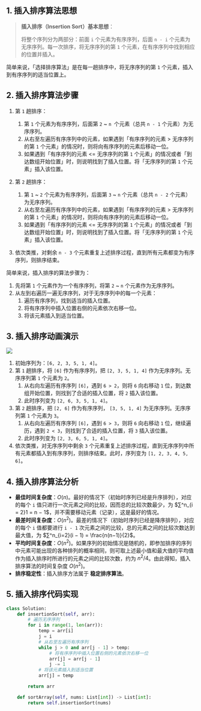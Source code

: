 ## 1. 插入排序算法思想

> **插入排序（Insertion Sort）基本思想**：
>
> 将整个序列分为两部分：前面 `i` 个元素为有序序列，后面 `n - i` 个元素为无序序列。每一次排序，将无序序列的第 `1` 个元素，在有序序列中找到相应的位置并插入。

简单来说，「选择排序算法」是在每一趟排序中，将无序序列的第 `1` 个元素，插入到有序序列的适当位置上。

## 2. 插入排序算法步骤

1. 第 `1` 趟排序：
   1. 第 `1` 个元素为有序序列，后面第 `2` ~ `n `个元素（总共 `n - 1` 个元素）为无序序列。
   2. 从右至左遍历有序序列中的元素，如果遇到「有序序列的元素 > 无序序列的第 `1` 个元素」的情况时，则将向有序序列的元素后移动一位。
   3. 如果遇到「有序序列的元素 <= 无序序列的第 `1` 个元素」的情况或者「到达数组开始位置」时，则说明找到了插入位置。将「无序序列的第 `1` 个元素」插入该位置。
2. 第 `2` 趟排序：
   1. 第 `1` ~ `2` 个元素为有序序列，后面第 `3` ~ `n` 个元素（总共 `n - 2` 个元素）为无序序列。
   2. 从右至左遍历有序序列中的元素，如果遇到「有序序列的元素 > 无序序列的第 `1` 个元素」的情况时，则将向有序序列的元素后移动一位。
   3. 如果遇到「有序序列的元素 <= 无序序列的第 `1` 个元素」的情况或者「到达数组开始位置」时，则说明找到了插入位置。将「无序序列的第 `1` 个元素」插入该位置。

3. 依次类推，对剩余 `n - 3` 个元素重复上述排序过程，直到所有元素都变为有序序列，则排序结束。

简单来说，插入排序的算法步骤为：

1. 先将第 `1` 个元素作为一个有序序列，将第 `2` ~ `n` 个元素作为无序序列。
2. 从左到右遍历一遍无序序列，对于无序序列中的每一个元素：
   1. 遍历有序序列，找到适当的插入位置。
   2. 将有序序列中插入位置右侧的元素依次右移一位。
   3. 将该元素插入到适当位置。

## 3. 插入排序动画演示

![](https://qcdn.itcharge.cn/images/20220816143518.gif)

1. 初始序列为：`[6, 2, 3, 5, 1, 4]`。
2. 第 `1` 趟排序，将 `[6]` 作为有序序列，把 `[2, 3, 5, 1, 4]` 作为无序序列。无序序列第 `1` 个元素为 `2`。
   1. 从右向左遍历有序序列 `[6]`，遇到 `6 > 2`，则将 `6` 向右移动 `1` 位，到达数组开始位置，则找到了合适的插入位置，将 `2` 插入该位置。
   2. 此时序列变为 `[2, 6, 3, 5, 1, 4]`。
3. 第 `2` 趟排序，把 `[2, 6]` 作为有序序列， `[3, 5, 1, 4]` 为无序序列。无序序列第 `1` 个元素为 `3`。
   1. 从右向左遍历有序序列 `[6]`，遇到 `6 > 3`，则将 `6` 向右移动 `1` 位，继续遍历，遇到 `2 < 3`，则找到了合适的插入位置，将 `3` 插入该位置。
   2. 此时序列变为 `[2, 3, 6, 5, 1, 4]`。
4. 依次类推，对无序序列中剩余 `3` 个元素重复上述排序过程，直到无序序列中所有元素都插入到有序序列，则排序结束。此时，序列变为 `[1, 2, 3, 4, 5, 6]`。

## 4. 插入排序算法分析

- **最佳时间复杂度**：$O(n)$。最好的情况下（初始时序列已经是升序排列），对应的每个 `i` 值只进行一次元素之间的比较，因而总的比较次数最少，为 $∑^n_{i = 2}1 = n − 1$，并不需要移动元素（记录），这是最好的情况。
- **最差时间复杂度**：$O(n^2)$。最差的情况下（初始时序列已经是降序排列），对应的每个 `i` 值都要进行 `i - 1` 次元素之间的比较，总的元素之间的比较次数达到最大值，为 $∑^n_{i=2}(i − 1) = \frac{n(n−1)}{2}$。
- **平均时间复杂度**：$O(n^2)$。如果序列的初始情况是随机的，即参加排序的序列中元素可能出现的各种排列的概率相同，则可取上述最小值和最大值的平均值作为插入排序时所进行的元素之间的比较次数，约为 $n^2/4$。由此得知，插入排序算法的时间复杂度 $O(n^2)$。
- **排序稳定性**：插入排序方法属于 **稳定排序算法**。

## 5. 插入排序代码实现

```Python
class Solution:
    def insertionSort(self, arr):
        # 遍历无序序列
        for i in range(1, len(arr)):
            temp = arr[i]
            j = i
            # 从右至左遍历有序序列
            while j > 0 and arr[j - 1] > temp:
                # 将有序序列中插入位置右侧的元素依次右移一位
                arr[j] = arr[j - 1]
                j -= 1
            # 将该元素插入到适当位置
            arr[j] = temp

        return arr

    def sortArray(self, nums: List[int]) -> List[int]:
        return self.insertionSort(nums)
```
